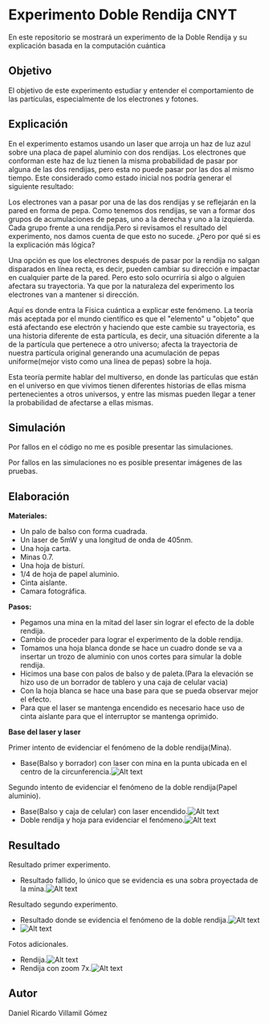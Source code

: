 # Experimento Doble Rendija CNYT
En este repositorio se mostrará un experimento de la Doble Rendija y su explicación basada en la computación cuántica 

## Objetivo
El objetivo de este experimento estudiar y entender el comportamiento de las partículas, especialmente de los electrones y fotones.

## Explicación 
En el experimento estamos usando un laser que arroja un haz de luz azul sobre una placa de papel aluminio con dos rendijas. Los electrones que conforman este haz de luz tienen la misma probabilidad de pasar por alguna de las dos rendijas, pero esta no puede pasar por las dos al mismo tiempo. Este considerado como estado inicial nos podría generar el siguiente resultado:

Los electrones van a pasar por una de las dos rendijas y se reflejarán en la pared en forma de pepa. Como tenemos dos rendijas, se van a formar dos grupos de acumulaciones de pepas, uno a la derecha y uno a la izquierda. Cada grupo frente a una rendija.Pero si revisamos el resultado del experimento, nos damos cuenta de que esto no sucede. ¿Pero por qué si es la explicación más lógica?

Una opción es que los electrones después de pasar por la rendija no salgan disparados en línea recta, es decir, pueden cambiar su dirección e impactar en cualquier parte de la pared. Pero esto solo ocurriría si algo o alguien afectara su trayectoria. Ya que por la naturaleza del experimento los electrones van a mantener si dirección. 

Aquí es donde entra la Física cuántica a explicar este fenómeno. La teoría más aceptada por el mundo científico es que el "elemento" u "objeto" que está afectando ese electrón y haciendo que este cambie su trayectoria, es una historia diferente de esta partícula, es decir, una situación diferente a la de la partícula que pertenece a otro universo; afecta la trayectoria de nuestra partícula original generando una acumulación de pepas uniforme(mejor visto como una línea de pepas) sobre la hoja. 

Esta teoría permite hablar del multiverso, en donde las partículas que están en el universo en que vivimos tienen diferentes historias de ellas misma pertenecientes a otros universos, y entre las mismas pueden llegar a tener la probabilidad de afectarse a ellas mismas.


## Simulación 
Por fallos en el código no me es posible presentar las simulaciones.

Por fallos en las simulaciones no es posible presentar imágenes de las pruebas.

## Elaboración 
**Materiales:**
* Un palo de balso con forma cuadrada.
* Un laser de 5mW y una longitud de onda de 405nm.
* Una hoja carta.
* Minas 0.7.
* Una hoja de bisturí.
* 1/4 de hoja de papel aluminio.
* Cinta aislante.
* Camara fotográfica.


**Pasos:**

* Pegamos una mina en la mitad del laser sin lograr el efecto de la doble rendija.
* Cambio de proceder para lograr el experimento de la doble rendija.
* Tomamos una hoja blanca donde se hace un cuadro donde se va a insertar un trozo de aluminio con unos cortes para simular la doble rendija.
* Hicimos una base con palos de balso y de paleta.(Para la elevación se hizo uso de un borrador de tablero y una caja de celular vacia)
* Con la hoja blanca se hace una base para que se pueda observar mejor el efecto.
* Para que el laser se mantenga encendido es necesario hace uso de cinta aislante para que el interruptor se mantenga oprimido.


**Base del laser y laser**

Primer intento de evidenciar el fenómeno de la doble rendija(Mina).
* Base(Balso y borrador) con laser con mina en la punta ubicada en el centro de la circunferencia.![Alt text](https://github.com/Danitoc/Experimento-doble-rendija/blob/master/Fotos%20experimento/IMG_1715.JPG)

Segundo intento de evidenciar el fenómeno de la doble rendija(Papel aluminio).
* Base(Balso y caja de celular) con laser encendido.![Alt text](https://github.com/Danitoc/Experimento-doble-rendija/blob/master/Fotos%20experimento/exp.jpeg)
* Doble rendija y hoja para evidenciar el fenómeno.![Alt text](https://github.com/Danitoc/Experimento-doble-rendija/blob/master/Fotos%20experimento/exper.jpeg)


## Resultado 
Resultado primer experimento.
* Resultado fallido, lo único que se evidencia es una sobra proyectada de la mina.![Alt text](https://github.com/Danitoc/Experimento-doble-rendija/blob/master/Fotos%20experimento/IMG_1731.JPG)

Resultado segundo experimento.
* Resultado donde se evidencia el fenómeno de la doble rendija.![Alt text](https://github.com/Danitoc/Experimento-doble-rendija/blob/master/Fotos%20experimento/exper.jpeg)
* ![Alt text](https://github.com/Danitoc/Experimento-doble-rendija/blob/master/Fotos%20experimento/resul.jpeg)

Fotos adicionales.
* Rendija.![Alt text](https://github.com/Danitoc/Experimento-doble-rendija/blob/master/Fotos%20experimento/rendija.jpeg)
* Rendija con zoom 7x.![Alt text](https://github.com/Danitoc/Experimento-doble-rendija/blob/master/Fotos%20experimento/rendija%207x%20de%20zoom.jpeg)



## Autor
Daniel Ricardo Villamil Gómez